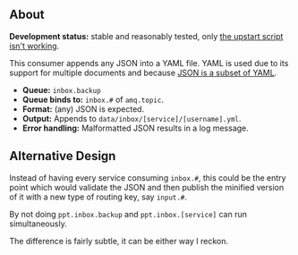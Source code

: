 ## About

**Development status:** stable and reasonably tested, only [the upstart script isn't working](https://gist.github.com/botanicus/da85c8c93732f549b6f1#file-readme-md).

This consumer appends any JSON into a YAML file. YAML is used due to its support for multiple documents and because [JSON is a subset of YAML](http://en.wikipedia.org/wiki/YAML#JSON).

- **Queue:** `inbox.backup`
- **Queue binds to:** `inbox.#` of `amq.topic`.
- **Format:** (any) JSON is expected.
- **Output:** Appends to `data/inbox/[service]/[username].yml`.
- **Error handling:** Malformatted JSON results in a log message.

## Alternative Design

Instead of having every service consuming `inbox.#`, this could be the entry point which would validate the JSON and then publish the minified version of it with a new type of routing key, say `input.#`.

By not doing `ppt.inbox.backup` and `ppt.inbox.[service]` can run simultaneously.

The difference is fairly subtle, it can be either way I reckon.

